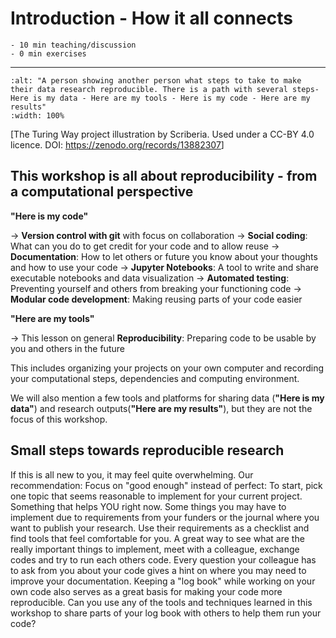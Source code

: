 # Introduction - How it all connects

```{instructor-note}
- 10 min teaching/discussion
- 0 min exercises
```

---

```{figure} /img/turing-way/reproducibility.jpg
:alt: "A person showing another person what steps to take to make their data research reproducible. There is a path with several steps- Here is my data - Here are my tools - Here is my code - Here are my results"
:width: 100%
```

[The Turing Way project illustration by Scriberia. Used under a CC-BY 4.0 licence. DOI: <https://zenodo.org/records/13882307>]

## This workshop is all about reproducibility - from a computational perspective

**"Here is my code"**

-> **Version control with git** with focus on collaboration 
-> **Social coding**: What can you do to get credit for your code and to allow reuse
-> **Documentation**: How to let others or future you know about your thoughts and how to use your code
-> **Jupyter Notebooks**: A tool to write and share executable notebooks and data visualization
-> **Automated testing**: Preventing yourself and others from breaking your functioning code
-> **Modular code development**: Making reusing parts of your code easier
    
**"Here are my tools"**

-> This lesson on general **Reproducibility**: Preparing code to be usable by you and others in the future

This includes organizing your projects on your own computer and recording your computational steps, dependencies and computing environment. 

We will also mention a few tools and platforms for sharing data (**"Here is my data"**) and research outputs(**"Here are my results"**), but they are not the focus of this workshop.  

## Small steps towards reproducible research 

If this is all new to you, it may feel quite overwhelming. 
Our recommendation: Focus on "good enough" instead of perfect: To start, pick one topic that seems reasonable to implement for your current project. Something that helps YOU right now. Some things you may have to implement due to requirements from your funders or the journal where you want to publish your research. Use their requirements as a checklist and find tools that feel comfortable for you. 
A great way to see what are the really important things to implement, meet with a colleague, exchange codes and try to run each others code. Every question your colleague has to ask from you about your code gives a hint on where you may need to improve your documentation. 
Keeping a "log book" while working on your own code also serves as a great basis for making your code more reproducible. Can you use any of the tools and techniques learned in this workshop to share parts of your log book with others to help them run your code?

